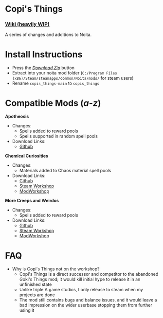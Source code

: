 # Copi's Things
### [Wiki (heavily WIP)](https://noita.wiki.gg/wiki/Mod:Copi%27s_Things)
A series of changes and additions to Noita.

# Install Instructions

 - Press the *[Download Zip](https://github.com/Copious-Modding-Industries/copis_things/archive/refs/heads/development.zip)* button
 - Extract into your noita mod folder (`C:/Program Files (x86)/Steam/steamapps/common/Noita/mods/` for steam users)
 - Rename `copis_things-main` to `copis_things`

# Compatible Mods (*a-z*)

**Apotheosis**
 - Changes:
   - Spells added to reward pools
   - Spells supported in random spell pools
 - Download Links:
   - [Github](https://github.com/Conga0/Apotheosis)

**Chemical Curiosities**
 - Changes:
   - Materials added to Chaos material spell pools
 - Download Links:
   - [Github](https://github.com/Squirrelly13/Hydroxide)
   - [Steam Workshop](https://steamcommunity.com/sharedfiles/filedetails/?id=2866701037)
   - [ModWorkshop](https://modworkshop.net/mod/39678)

**More Creeps and Weirdos**
 - Changes:
   - Spells added to reward pools
 - Download Links:
   - [Github](https://github.com/Conga0/Mo_Creeps)
   - [Steam Workshop](https://steamcommunity.com/sharedfiles/filedetails/?id=2879253717)
   - [ModWorkshop](https://modworkshop.net/mod/39990)

# FAQ

 - Why is Copi's Things not on the workshop?
   - Copi's Things is a direct successor and competitor to the abandoned Goki's Things mod; it would kill initial hype to release it in an unfinished state
   - Unlike triple A game studios, I only release to steam when my projects are done
   - The mod still contains bugs and balance issues, and it would leave a bad impression on the wider userbase stopping them from further using it
